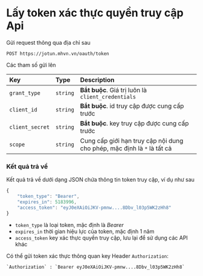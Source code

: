 # Lấy token xác thực quyền truy cập Api

Gửi request thông qua địa chỉ sau

 ```http
POST https://jotun.mhvn.vn/oauth/token
```

Các tham số gửi lên

| Key | Type | Description |
| :--- | :--- | :--- |
| `grant_type` | `string` | **Bắt buộc**. Giá trị luôn là `client_credentials` |
| `client_id` | `string` | **Bắt buộc**. id truy cập được cung cấp trước |
| `client_secret` | `string` | **Bắt buộc**. key truy cập được cung cấp trước |
| `scope` | `string` | Cung cấp giới hạn truy cập nội dung cho phép, mặc định là `*` là tất cả |

### Kết quả trả về
Kết quả trả về dưới dạng JSON chứa thông tin token truy cập, ví dụ như sau

```javascript
{
    "token_type": "Bearer",
    "expires_in": 5183996,
    "access_token": "eyJ0eXAiOiJKV-pmnw....8Dbv_l03p5WK2zHh8"
}
```

- `token_type` là loại token, mặc định là _Bearer_
- `expires_in` thời gian hiệu lực của token, mặc định 1 năm
- `access_token` key xác thực quyền truy cập, lưu lại để sử dụng các API khác

Có thể gửi token xác thực thông quan key Header `Authorization`:
```
`Authorization` : `Bearer eyJ0eXAiOiJKV-pmnw....8Dbv_l03p5WK2zHh8`
```
